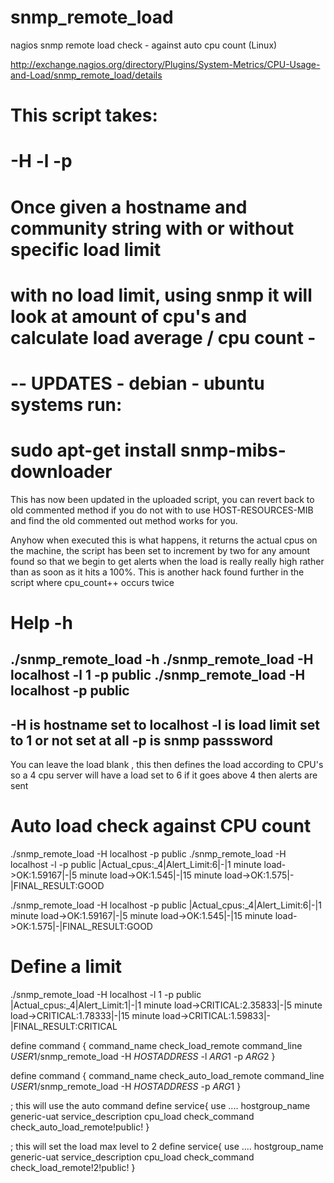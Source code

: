 snmp_remote_load
================

nagios snmp remote load check - against auto cpu count (Linux)


http://exchange.nagios.org/directory/Plugins/System-Metrics/CPU-Usage-and-Load/snmp_remote_load/details

# This script takes:
# -H -l -p
# Once given a hostname and community string with or without specific load limit
# with no load limit, using snmp it will look at amount of cpu's and calculate load average / cpu count -
# -- UPDATES - debian - ubuntu systems run:
# sudo apt-get install snmp-mibs-downloader


This has now been updated in the uploaded script, you can revert back to old commented method if you do not with to use HOST-RESOURCES-MIB and find the old commented out method works for you.

Anyhow when executed this is what happens, it returns the actual cpus on the machine, the script has been set to increment by two for any amount found so that we begin to get alerts when the load is really really high rather than as soon as it hits a 100%. This is another hack found further in the script where cpu_count++ occurs twice


# Help -h
./snmp_remote_load -h
./snmp_remote_load -H localhost -l 1 -p public
./snmp_remote_load -H localhost -p public
-----------------------------------
-H is hostname set to localhost
-l is load limit set to 1 or not set at all
-p is snmp passsword
-----------------------------------
You can leave the load blank , this then defines the load according to CPU's
so a 4 cpu server will have a load set to 6 if it goes above 4 then alerts are sent



# Auto load check against CPU count
./snmp_remote_load -H localhost -p public
./snmp_remote_load -H localhost -l -p public
|Actual_cpus:_4|Alert_Limit:6|-|1 minute load->OK:1.59167|-|5 minute load->OK:1.545|-|15 minute load->OK:1.575|-|FINAL_RESULT:GOOD

./snmp_remote_load -H localhost -p public
|Actual_cpus:_4|Alert_Limit:6|-|1 minute load->OK:1.59167|-|5 minute load->OK:1.545|-|15 minute load->OK:1.575|-|FINAL_RESULT:GOOD


# Define a limit
./snmp_remote_load -H localhost -l 1 -p public
|Actual_cpus:_4|Alert_Limit:1|-|1 minute load->CRITICAL:2.35833|-|5 minute load->CRITICAL:1.78333|-|15 minute load->CRITICAL:1.59833|-|FINAL_RESULT:CRITICAL


define command {
command_name check_load_remote
command_line $USER1$/snmp_remote_load -H $HOSTADDRESS$ -l $ARG1$ -p $ARG2$
}



define command {
command_name check_auto_load_remote
command_line $USER1$/snmp_remote_load -H $HOSTADDRESS$ -p $ARG1$
}


; this will use the auto command
define service{
use ....
hostgroup_name generic-uat
service_description cpu_load
check_command check_auto_load_remote!public!
}

; this will set the load max level to 2
define service{
use ....
hostgroup_name generic-uat
service_description cpu_load
check_command check_load_remote!2!public!
}
